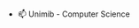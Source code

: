 
- 📫 Unimib - Computer Science

<!---
PoliPazzi/PoliPazzi is a ✨ special ✨ repository because its `README.md` (this file) appears on your GitHub profile.
You can click the Preview link to take a look at your changes.
--->
